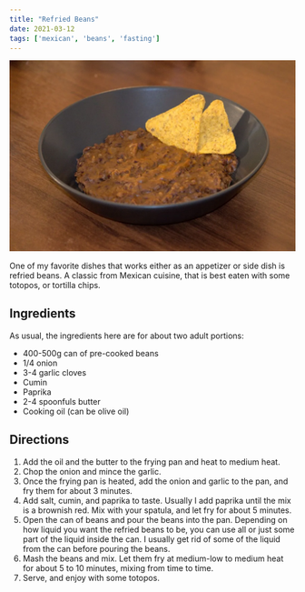 ```yaml
---
title: "Refried Beans"
date: 2021-03-12
tags: ['mexican', 'beans', 'fasting']
---
```


![Refried Beans](/recipes/pix/refried-beans.webp)

One of my favorite dishes that works either as an appetizer or side dish is
refried beans. A classic from Mexican cuisine, that is best eaten with some
totopos, or tortilla chips.

## Ingredients

As usual, the ingredients here are for about two adult portions:

- 400-500g can of pre-cooked beans
- 1/4 onion
- 3-4 garlic cloves
- Cumin
- Paprika
- 2-4 spoonfuls butter
- Cooking oil (can be olive oil)

## Directions

1. Add the oil and the butter to the frying pan and heat to medium heat.
2. Chop the onion and mince the garlic.
3. Once the frying pan is heated, add the onion and garlic to the pan, and fry them for about 3 minutes.
4. Add salt, cumin, and paprika to taste. Usually I add paprika until the mix is a brownish red. Mix with your spatula, and let fry for about 5 minutes.
5. Open the can of beans and pour the beans into the pan. Depending on how liquid you want the refried beans to be, you can use all or just some part of the liquid inside the can. I usually get rid of some of the liquid from the can before pouring the beans.
6. Mash the beans and mix. Let them fry at medium-low to medium heat for about 5 to 10 minutes, mixing from time to time.
7. Serve, and enjoy with some totopos.
